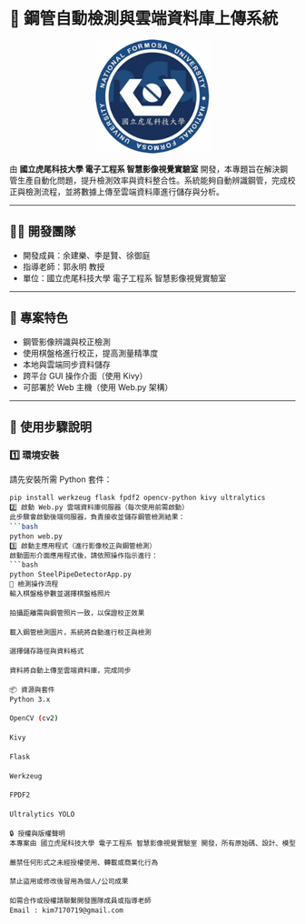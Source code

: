 # 🔧 鋼管自動檢測與雲端資料庫上傳系統
<p align="center">
  <img src="nfu_logo.png" alt="Logo" width="200"/>
</p>

由 **國立虎尾科技大學 電子工程系 智慧影像視覺實驗室** 開發，本專題旨在解決鋼管生產自動化問題，提升檢測效率與資料整合性。系統能夠自動辨識鋼管，完成校正與檢測流程，並將數據上傳至雲端資料庫進行儲存與分析。

---

## 👨‍💻 開發團隊

- 開發成員：余建樂、李是賢、徐御庭  
- 指導老師：郭永明 教授  
- 單位：國立虎尾科技大學 電子工程系 智慧影像視覺實驗室  

---

## 📌 專案特色

- 鋼管影像辨識與校正檢測
- 使用棋盤格進行校正，提高測量精準度
- 本地與雲端同步資料儲存
- 跨平台 GUI 操作介面（使用 Kivy）
- 可部署於 Web 主機（使用 Web.py 架構）

---

## 🚀 使用步驟說明

### 1️⃣ 環境安裝

請先安裝所需 Python 套件：

```bash
pip install werkzeug flask fpdf2 opencv-python kivy ultralytics
2️⃣ 啟動 Web.py 雲端資料庫伺服器（每次使用前需啟動）
此步驟會啟動後端伺服器，負責接收並儲存鋼管檢測結果：
```bash
python web.py
3️⃣ 啟動主應用程式（進行影像校正與鋼管檢測）
啟動圖形介面應用程式後，請依照操作指示進行：
```bash
python SteelPipeDetectorApp.py
🧪 檢測操作流程
輸入棋盤格參數並選擇棋盤格照片

拍攝距離需與鋼管照片一致，以保證校正效果

載入鋼管檢測圖片，系統將自動進行校正與檢測

選擇儲存路徑與資料格式

資料將自動上傳至雲端資料庫，完成同步

📦 資源與套件
Python 3.x

OpenCV (cv2)

Kivy

Flask

Werkzeug

FPDF2

Ultralytics YOLO

🔒 授權與版權聲明
本專案由 國立虎尾科技大學 電子工程系 智慧影像視覺實驗室 開發，所有原始碼、設計、模型與文檔皆屬該實驗室所有。

嚴禁任何形式之未經授權使用、轉載或商業化行為

禁止盜用或修改後冒用為個人/公司成果

如需合作或授權請聯繫開發團隊成員或指導老師
Email : kim7170719@gmail.com
